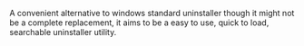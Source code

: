 A convenient alternative to windows standard uninstaller though it might not be a complete replacement, it aims to be a easy to use, quick to load, searchable uninstaller utility.